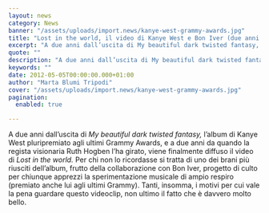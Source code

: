 ```yaml
---
layout: news
category: News
banner: "/assets/uploads/import.news/kanye-west-grammy-awards.jpg"
title: "Lost in the world, il video di Kanye West e Bon Iver (due anni dopo)"
excerpt: "A due anni dall’uscita di My beautiful dark twisted fantasy, l’album di Kanye West pluripremiato agli ultimi Grammy Awards, e a due anni da quando la regista visionaria Ruth Hogben l’ha girato, viene finalmente diffuso il video di Lost in the world. Per chi non lo ricordasse si tratta di uno dei brani più riusciti dell’album, [&hellip"
quote: ""
description: "A due anni dall’uscita di My beautiful dark twisted fantasy, l’album di Kanye West pluripremiato agli ultimi Grammy Awards, e a due anni da quando la regista visionaria Ruth Hogben l’ha girato, viene finalmente diffuso il video di Lost in the world. Per chi non lo ricordasse si tratta di uno dei brani più riusciti dell’album, [&hellip"
keywords: ""
date: 2012-05-05T00:00:00.000+01:00
author: "Marta Blumi Tripodi"
cover: "/assets/uploads/import.news/kanye-west-grammy-awards.jpg"
pagination:
  enabled: true

---
```


A due anni dall’uscita di _My beautiful dark twisted fantasy,_ l’album di Kanye West pluripremiato agli ultimi Grammy Awards, e a due anni da quando la regista visionaria Ruth Hogben l’ha girato, viene finalmente diffuso il video di _Lost in the world._ Per chi non lo ricordasse si tratta di uno dei brani più riusciti dell’album, frutto della collaborazione con Bon Iver, progetto di culto per chiunque apprezzi la sperimentazione musicale di ampio respiro (premiato anche lui agli ultimi Grammy). Tanti, insomma, i motivi per cui vale la pena guardare questo videoclip, non ultimo il fatto che è davvero molto bello.